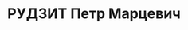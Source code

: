 ---
title: РУДЗИТ Петр Марцевич
description: "1895 г.р., латыш, член ВКП(б) с 1917, батальонный комиссар, бывший пом.\
  \ ком. 143 СП по п/ч МВО. \n  ВКВС - 09.05.1938, ВМН. Расстрелян 09.05.1938, Калинин"
---